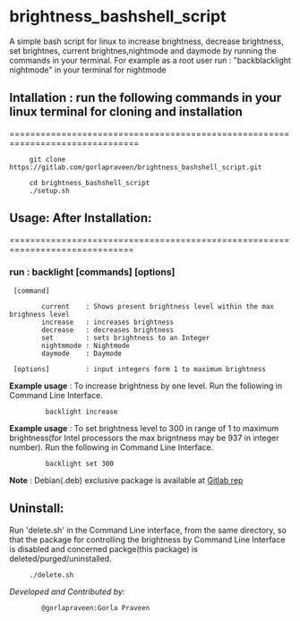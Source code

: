 # brightness_bashshell_script
A simple bash script for linux to increase brightness, decrease brightness, set brightnes, current brightnes,nightmode and daymode by running the commands in your terminal.
For example as a root user run : "backblacklight nightmode" in your terminal for nightmode


## Intallation : run the following commands in your linux terminal for cloning and installation
===============================================================================

         git clone https://gitlab.com/gorlapraveen/brightness_bashshell_script.git

         cd brightness_bashshell_script
         ./setup.sh



## Usage: After Installation:

==============================================================================

### run                : backlight [commands] [options] 

     [command]

            current    : Shows present brightness level within the max brighness level
            increase   : increases brightness
            decrease   : decreases brightness 
            set        : sets brightness to an Integer
            nightmmode : Nightmode
            daymode    : Daymode

     [options]         : input integers form 1 to maximum brightness

 **Example usage** :  To increase brightness by one level. Run the following in Command Line Interface.

             backlight increase

**Example usage** : To set brightness level to 300 in range of 1 to maximum brightness(for Intel processors the max brigntness may be 937 in integer number). Run the following in Command Line Interface.

             backlight set 300 
**Note** : Debian(.deb) exclusive package is available at [Gitlab rep](https://gitlab.com/gorlapraveen/blacklight-deb-packages)


## Uninstall:

Run 'delete.sh' in the Command Line interface, from the same directory, so that the package for controlling the brightness by Command Line Interface is disabled and concerned packge(this package) is deleted/purged/uninstalled. 
         
         ./delete.sh


_*Developed and Contributed by:*_ 

            @gorlapraveen:Gorla Praveen




